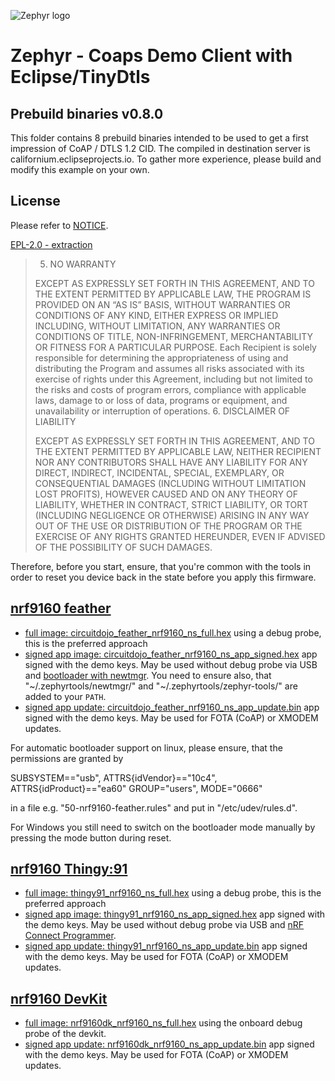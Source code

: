 ![Zephyr logo](https://github.com/zephyrproject-rtos/zephyr/raw/main/doc/_static/images/kite.png)

# Zephyr - Coaps Demo Client with Eclipse/TinyDtls

## Prebuild binaries v0.8.0

This folder contains 8 prebuild binaries intended to be used to get a first impression of CoAP / DTLS 1.2 CID. The compiled in destination server is californium.eclipseprojects.io. To gather more experience, please build and modify this example on your own.

## License

Please refer to [NOTICE](../NOTICE.md).

[EPL-2.0 - extraction](https://www.eclipse.org/legal/epl-2.0/)


> 5. NO WARRANTY
> 
> EXCEPT AS EXPRESSLY SET FORTH IN THIS AGREEMENT, AND TO THE EXTENT PERMITTED BY APPLICABLE LAW, THE PROGRAM IS PROVIDED ON AN “AS IS” BASIS, WITHOUT WARRANTIES OR CONDITIONS OF ANY KIND, EITHER EXPRESS OR IMPLIED INCLUDING, WITHOUT LIMITATION, ANY WARRANTIES OR CONDITIONS OF TITLE, NON-INFRINGEMENT, MERCHANTABILITY OR FITNESS FOR A PARTICULAR PURPOSE. Each Recipient is solely responsible for determining the appropriateness of using and distributing the Program and assumes all risks associated with its exercise of rights under this Agreement, including but not limited to the risks and costs of program errors, compliance with applicable laws, damage to or loss of data, programs or equipment, and unavailability or interruption of operations.
> 6. DISCLAIMER OF LIABILITY
> 
> EXCEPT AS EXPRESSLY SET FORTH IN THIS AGREEMENT, AND TO THE EXTENT PERMITTED BY APPLICABLE LAW, NEITHER RECIPIENT NOR ANY CONTRIBUTORS SHALL HAVE ANY LIABILITY FOR ANY DIRECT, INDIRECT, INCIDENTAL, SPECIAL, EXEMPLARY, OR CONSEQUENTIAL DAMAGES (INCLUDING WITHOUT LIMITATION LOST PROFITS), HOWEVER CAUSED AND ON ANY THEORY OF LIABILITY, WHETHER IN CONTRACT, STRICT LIABILITY, OR TORT (INCLUDING NEGLIGENCE OR OTHERWISE) ARISING IN ANY WAY OUT OF THE USE OR DISTRIBUTION OF THE PROGRAM OR THE EXERCISE OF ANY RIGHTS GRANTED HEREUNDER, EVEN IF ADVISED OF THE POSSIBILITY OF SUCH DAMAGES. 

Therefore, before you start, ensure, that you're common with the tools in order to reset you device back in the state before you apply this firmware.

## [nrf9160 feather](https://www.jaredwolff.com/store/nrf9160-feather/)

- [full image: circuitdojo_feather_nrf9160_ns_full.hex](../../../raw/main/prebuild/circuitdojo_feather_nrf9160_ns_full.hex) using a debug probe, this is the preferred approach
- [signed app image: circuitdojo_feather_nrf9160_ns_app_signed.hex](../../../raw/main/prebuild/circuitdojo_feather_nrf9160_ns_app_signed.hex) app signed with the demo keys. May be used without debug probe via USB and [bootloader with newtmgr](https://docs.jaredwolff.com/nrf9160-programming-and-debugging.html#bootloader-use). You need to ensure also, that "\~/.zephyrtools/newtmgr/" and "\~/.zephyrtools/zephyr-tools/" are added to your `PATH`. 
- [signed app update: circuitdojo_feather_nrf9160_ns_app_update.bin](../../../raw/main/prebuild/circuitdojo_feather_nrf9160_ns_app_update.bin) app signed with the demo keys. May be used for FOTA (CoAP) or XMODEM updates.

For automatic bootloader support on linux, please ensure, that the permissions are granted by

   SUBSYSTEM=="usb", ATTRS{idVendor}=="10c4", ATTRS{idProduct}=="ea60" GROUP="users", MODE="0666"

in a file e.g. "50-nrf9160-feather.rules" and put in "/etc/udev/rules.d".

For Windows you still need to switch on the bootloader mode manually by pressing the mode button during reset. 

## [nrf9160 Thingy:91](https://www.nordicsemi.com/Products/Development-hardware/Nordic-Thingy-91)

- [full image: thingy91_nrf9160_ns_full.hex](../../../raw/main/prebuild/thingy91_nrf9160_ns_full.hex) using a debug probe, this is the preferred approach
- [signed app image: thingy91_nrf9160_ns_app_signed.hex](../../../raw/main/prebuild/thingy91_nrf9160_ns_app_signed.hex) app signed with the demo keys. May be used without debug probe via USB and [nRF Connect Programmer](https://infocenter.nordicsemi.com/index.jsp?topic=/struct_nrftools/struct/nrftools_nrfconnect.html).
- [signed app update: thingy91_nrf9160_ns_app_update.bin](../../../raw/main/prebuild/thingy91_nrf9160_ns_app_update.bin) app signed with the demo keys. May be used for FOTA (CoAP) or XMODEM updates.

## [nrf9160 DevKit](https://www.nordicsemi.com/Products/Development-hardware/nrf9160-dk)

- [full image: nrf9160dk_nrf9160_ns_full.hex](../../../raw/main/prebuild/nrf9160dk_nrf9160_ns_full.hex) using the onboard debug probe of the devkit.
- [signed app update: nrf9160dk_nrf9160_ns_app_update.bin](../../../raw/main/prebuild/nrf9160dk_nrf9160_ns_app_update.bin) app signed with the demo keys. May be used for FOTA (CoAP) or XMODEM updates.
